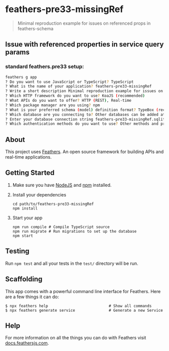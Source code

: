 # feathers-pre33-missingRef

> Minimal reproduction example for issues on referenced props in feathers-schema

## Issue with referenced properties in service query params

### standard feathers.pre33 setup:

```sh
feathers g app
? Do you want to use JavaScript or TypeScript? TypeScript
? What is the name of your application? feathers-pre33-missingRef
? Write a short description Minimal reproduction example for issues on referenced props in feathers-schema
? Which HTTP framework do you want to use? KoaJS (recommended)
? What APIs do you want to offer? HTTP (REST), Real-time
? Which package manager are you using? npm
? What is your preferred schema (model) definition format? TypeBox (recommended)
? Which database are you connecting to? Other databases can be added at any time SQLite
? Enter your database connection string feathers-pre33-missingRef.sqlite
? Which authentication methods do you want to use? Other methods and providers can be added at any time. Email + Password
```

## About

This project uses [Feathers](http://feathersjs.com). An open source framework for building APIs and real-time applications.

## Getting Started

1. Make sure you have [NodeJS](https://nodejs.org/) and [npm](https://www.npmjs.com/) installed.
2. Install your dependencies

    ```
    cd path/to/feathers-pre33-missingRef
    npm install
    ```

3. Start your app

    ```
    npm run compile # Compile TypeScript source
    npm run migrate # Run migrations to set up the database
    npm start
    ```

## Testing

Run `npm test` and all your tests in the `test/` directory will be run.

## Scaffolding

This app comes with a powerful command line interface for Feathers. Here are a few things it can do:

```
$ npx feathers help                           # Show all commands
$ npx feathers generate service               # Generate a new Service
```

## Help

For more information on all the things you can do with Feathers visit [docs.feathersjs.com](http://docs.feathersjs.com).
